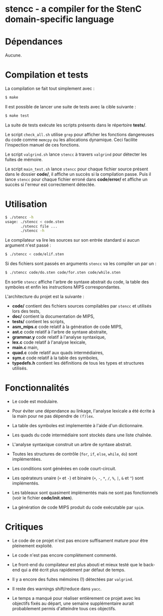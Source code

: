 stencc - a compiler for the StenC domain-specific language
==========================================================

Dépendances
===========

Aucune.

Compilation et tests
====================

La compilation se fait tout simplement avec :
```sh
$ make
```

Il est possible de lancer une suite de tests avec la cible suivante :
```sh
$ make test
```

La suite de tests exécute les scripts présents dans le répertoire **tests/**.

Le script `check_all.sh` utilise `grep` pour afficher les fonctions dangereuses
du code comme `memcpy` ou les allocations dynamique. Ceci facilite
l'inspection manuel de ces fonctions.

Le script `valgrind.sh` lance `stencc` à travers `valgrind` pour détecter
les fuites de mémoire.

Le script `main_test.sh` lance `stencc` pour chaque fichier source présent
dans le dossier **code/**, il affiche un succès si la compilation passe. Puis il
lance `stencc` pour chaque fichier erroné dans **code/error/** et affiche un
succès si l'erreur est correctement détectée.

Utilisation
===========

```sh
$ ./stencc -h
usage: ./stencc < code.sten
       ./stencc file ...
       ./stencc -h
```

Le compilateur va lire les sources sur son entrée standard si aucun argument
n'est passé :
```sh
$ ./stencc < code/elif.sten
```

Si des fichiers sont passés en arguments `stencc` va les compiler un par un :
```sh
$ ./stencc code/do.sten code/for.sten code/while.sten
```

En sortie `stencc` affiche l'arbre de syntaxe abstrait du code, la table des
symboles et enfin les instructions MIPS correspondantes.

L'architecture du projet est la suivante :

- **code/** contient des fichiers sources compilables par `stencc` et utilisés lors des tests,
- **doc/** contient la documentation de MIPS,
- **tests/** contient les scripts,
- **asm_mips.c** code relatif à la génération de code MIPS,
- **ast.c** code relatif à l'arbre de syntaxe abstraite,
- **grammar.y** code relatif à l'analyse syntaxique,
- **lex.c** code relatif à l'analyse lexicale,
- **main.c** main,
- **quad.c** code relatif aux quads intermédiaires,
- **sym.c** code relatif à la table des symboles,
- **typedefs.h** contient les définitions de tous les types et structures utilisés.

Fonctionnalités
===============

- Le code est modulaire.

- Pour éviter une dépendance au linkage, l'analyse lexicale a été écrite à la
main pour ne pas dépendre de `(f)lex`.

- La table des symboles est implementée à l'aide d'un dictionnaire.

- Les quads du code intermédiaire sont stockés dans une liste chaînée.

- L'analyse syntaxique construit un arbre de syntaxe abstrait.

- Toutes les structures de contrôle (`for`, `if`, `else`, `while`, `do`)
sont implémentées.

- Les conditions sont générées en code court-circuit.

- Les opérateurs unaire (`+` et `-`) et binaire (`+`, `-`, `*`, `/`,
`%`, `|`, `&` et `^`) sont implémentés.

- Les tableaux sont quasiment implémentés mais ne sont pas fonctionnels
(voir le fichier **code/init.sten**).

- La génération de code MIPS produit du code exécutable par `spim`.

Critiques
=========

- Le code de ce projet n'est pas encore suffisament mature pour être
pleinement exploité.

- Le code n'est pas encore complètement commenté.

- Le front-end du compilateur est plus abouti et mieux testé que le back-end
qui a été écrit plus rapidement par défaut de temps.

- Il y a encore des fuites mémoires (!) détectées par `valgrind`.

- Il reste des warnings shift/reduce dans `yacc`.

- Le temps a manqué pour réaliser entièrement ce projet avec les objectifs
fixés au départ, une semaine supplémentaire aurait probablement permis
d'atteindre tous ces objectifs.
